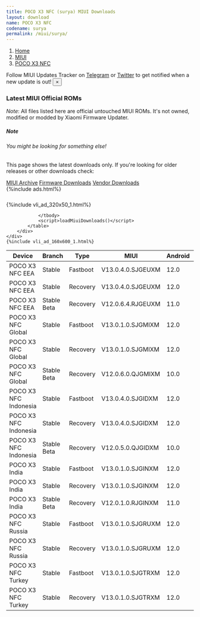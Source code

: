 ```yaml
---
title: POCO X3 NFC (surya) MIUI Downloads
layout: download
name: POCO X3 NFC
codename: surya
permalink: /miui/surya/
---
```

<nav aria-label="breadcrumb">
    <ol class="breadcrumb">
        <li class="breadcrumb-item"><a href="/">Home</a></li>
        <li class="breadcrumb-item"><a href="/miui/">MIUI</a></li>
        <li class="breadcrumb-item active" aria-current="page"><a href="/miui/surya/">POCO X3 NFC</a></li>
    </ol>
</nav>
<div class="alert alert-primary alert-dismissible fade show" role="alert">
    Follow MIUI Updates Tracker on <a href="https://t.me/MIUIUpdatesTracker" class="alert-link">Telegram</a>
     or <a href="https://twitter.com/MiFwUpdater" class="alert-link">Twitter</a> to get notified when a new update is out!
    <button type="button" class="close" data-dismiss="alert" aria-label="Close">
        <span aria-hidden="true">&times;</span>
    </button>
</div>

### Latest MIUI Official ROMs
*Note*: All files listed here are official untouched MIUI ROMs. It's not owned, modified or modded by Xiaomi Firmware Updater.
<div class="card">
  <div class="card-body">
    <h5 class="card-title">Note</h5>
    <h6 class="card-subtitle mb-2 text-muted">You might be looking for something else!</h6>
    <p class="card-text">This page shows the latest downloads only.
     If you're looking for older releases or other downloads check:</p>
    <a href="/archive/miui/surya/" class="card-link">MIUI Archive</a>
    <a href="/firmware/surya/" class="card-link">Firmware Downloads</a>
    <a href="/vendor/surya/" class="card-link">Vendor Downloads</a>
  </div>
</div>
{%include ads.html%}
<div class="row justify-content-center">
    <div class="col-10">
        <div class="table-responsive-md" style="margin-top: 25px;">
            {%include vli_ad_320x50_1.html%}
            <table id="miui" class="display dt-responsive nowrap compact table table-striped table-hover table-sm">
                <thead class="thead-dark">
                    <tr>
                        <th data-ref="device">Device</th>
                        <th data-ref="branch">Branch</th>
                        <th data-ref="type">Type</th>
                        <th data-ref="miui">MIUI</th>
                        <th data-ref="android">Android</th>
                        <th data-ref="size">Size</th>
                        <th data-ref="size">Date</th>
                        <th data-ref="link">Link</th>
                    </tr>
                </thead>
                <tbody>
                <tr><td>POCO X3 NFC EEA</td><td>Stable</td><td>Fastboot</td><td>V13.0.4.0.SJGEUXM</td><td>12.0</td><td>5.1 GB</td><td>2022-11-20</td><td><a href="/miui/surya/stable/V13.0.4.0.SJGEUXM/">Download</a></td></tr>
<tr><td>POCO X3 NFC EEA</td><td>Stable</td><td>Recovery</td><td>V13.0.4.0.SJGEUXM</td><td>12.0</td><td>2.9 GB</td><td>2022-11-21</td><td><a href="/miui/surya/stable/V13.0.4.0.SJGEUXM/">Download</a></td></tr>
<tr><td>POCO X3 NFC EEA</td><td>Stable Beta</td><td>Recovery</td><td>V12.0.6.4.RJGEUXM</td><td>11.0</td><td>2.5 GB</td><td>2021-04-01</td><td><a href="/miui/surya/stable beta/V12.0.6.4.RJGEUXM/">Download</a></td></tr>
<tr><td>POCO X3 NFC Global</td><td>Stable</td><td>Fastboot</td><td>V13.0.1.0.SJGMIXM</td><td>12.0</td><td>4.9 GB</td><td>2022-07-25</td><td><a href="/miui/surya/stable/V13.0.1.0.SJGMIXM/">Download</a></td></tr>
<tr><td>POCO X3 NFC Global</td><td>Stable</td><td>Recovery</td><td>V13.0.1.0.SJGMIXM</td><td>12.0</td><td>2.9 GB</td><td>2022-08-05</td><td><a href="/miui/surya/stable/V13.0.1.0.SJGMIXM/">Download</a></td></tr>
<tr><td>POCO X3 NFC Global</td><td>Stable Beta</td><td>Recovery</td><td>V12.0.6.0.QJGMIXM</td><td>10.0</td><td>2.4 GB</td><td>2020-12-13</td><td><a href="/miui/surya/stable beta/V12.0.6.0.QJGMIXM/">Download</a></td></tr>
<tr><td>POCO X3 NFC Indonesia</td><td>Stable</td><td>Fastboot</td><td>V13.0.4.0.SJGIDXM</td><td>12.0</td><td>4.4 GB</td><td>2022-10-09</td><td><a href="/miui/surya/stable/V13.0.4.0.SJGIDXM/">Download</a></td></tr>
<tr><td>POCO X3 NFC Indonesia</td><td>Stable</td><td>Recovery</td><td>V13.0.4.0.SJGIDXM</td><td>12.0</td><td>2.9 GB</td><td>2022-10-14</td><td><a href="/miui/surya/stable/V13.0.4.0.SJGIDXM/">Download</a></td></tr>
<tr><td>POCO X3 NFC Indonesia</td><td>Stable Beta</td><td>Recovery</td><td>V12.0.5.0.QJGIDXM</td><td>10.0</td><td>2.4 GB</td><td>2020-12-22</td><td><a href="/miui/surya/stable beta/V12.0.5.0.QJGIDXM/">Download</a></td></tr>
<tr><td>POCO X3 India</td><td>Stable</td><td>Fastboot</td><td>V13.0.1.0.SJGINXM</td><td>12.0</td><td>3.5 GB</td><td>2022-08-18</td><td><a href="/miui/surya/stable/V13.0.1.0.SJGINXM/">Download</a></td></tr>
<tr><td>POCO X3 India</td><td>Stable</td><td>Recovery</td><td>V13.0.1.0.SJGINXM</td><td>12.0</td><td>2.9 GB</td><td>2022-08-25</td><td><a href="/miui/surya/stable/V13.0.1.0.SJGINXM/">Download</a></td></tr>
<tr><td>POCO X3 India</td><td>Stable Beta</td><td>Recovery</td><td>V12.0.1.0.RJGINXM</td><td>11.0</td><td>2.5 GB</td><td>2021-06-15</td><td><a href="/miui/surya/stable beta/V12.0.1.0.RJGINXM/">Download</a></td></tr>
<tr><td>POCO X3 NFC Russia</td><td>Stable</td><td>Fastboot</td><td>V13.0.1.0.SJGRUXM</td><td>12.0</td><td>4.5 GB</td><td>2022-08-24</td><td><a href="/miui/surya/stable/V13.0.1.0.SJGRUXM/">Download</a></td></tr>
<tr><td>POCO X3 NFC Russia</td><td>Stable</td><td>Recovery</td><td>V13.0.1.0.SJGRUXM</td><td>12.0</td><td>2.9 GB</td><td>2022-08-29</td><td><a href="/miui/surya/stable/V13.0.1.0.SJGRUXM/">Download</a></td></tr>
<tr><td>POCO X3 NFC Turkey</td><td>Stable</td><td>Fastboot</td><td>V13.0.1.0.SJGTRXM</td><td>12.0</td><td>4.3 GB</td><td>2022-08-24</td><td><a href="/miui/surya/stable/V13.0.1.0.SJGTRXM/">Download</a></td></tr>
<tr><td>POCO X3 NFC Turkey</td><td>Stable</td><td>Recovery</td><td>V13.0.1.0.SJGTRXM</td><td>12.0</td><td>2.9 GB</td><td>2022-08-29</td><td><a href="/miui/surya/stable/V13.0.1.0.SJGTRXM/">Download</a></td></tr>

                </tbody>
                <script>loadMiuiDownloads()</script>
            </table>
        </div>
    </div>
    {%include vli_ad_160x600_1.html%}
</div>
